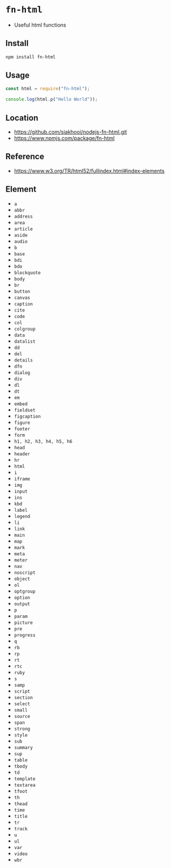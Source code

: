 # `fn-html`

- Useful html functions

## Install

```bash
npm install fn-html
```

## Usage

```js
const html = require("fn-html");

console.log(html.p("Hello World"));
```

## Location

- <https://github.com/siakhooi/nodejs-fn-html.git>
- <https://www.npmjs.com/package/fn-html>

## Reference

- <https://www.w3.org/TR/html52/fullindex.html#index-elements>

## Element

- `a`
- `abbr`
- `address`
- `area`
- `article`
- `aside`
- `audio`
- `b`
- `base`
- `bdi`
- `bdo`
- `blockquote`
- `body`
- `br`
- `button`
- `canvas`
- `caption`
- `cite`
- `code`
- `col`
- `colgroup`
- `data`
- `datalist`
- `dd`
- `del`
- `details`
- `dfn`
- `dialog`
- `div`
- `dl`
- `dt`
- `em`
- `embed`
- `fieldset`
- `figcaption`
- `figure`
- `footer`
- `form`
- `h1, h2, h3, h4, h5, h6`
- `head`
- `header`
- `hr`
- `html`
- `i`
- `iframe`
- `img`
- `input`
- `ins`
- `kbd`
- `label`
- `legend`
- `li`
- `link`
- `main`
- `map`
- `mark`
- `meta`
- `meter`
- `nav`
- `noscript`
- `object`
- `ol`
- `optgroup`
- `option`
- `output`
- `p`
- `param`
- `picture`
- `pre`
- `progress`
- `q`
- `rb`
- `rp`
- `rt`
- `rtc`
- `ruby`
- `s`
- `samp`
- `script`
- `section`
- `select`
- `small`
- `source`
- `span`
- `strong`
- `style`
- `sub`
- `summary`
- `sup`
- `table`
- `tbody`
- `td`
- `template`
- `textarea`
- `tfoot`
- `th`
- `thead`
- `time`
- `title`
- `tr`
- `track`
- `u`
- `ul`
- `var`
- `video`
- `wbr`
